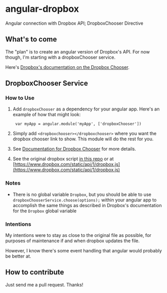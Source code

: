 angular-dropbox
===============

Angular connection with Dropbox API; DropboxChooser Directive


## What's to come
The "plan" is to create an angular version of Dropbox's API. For now though, I'm starting with a dropboxChooser service.

Here's [Dropbox's documentation on the Dropbox Chooser](https://www.dropbox.com/developers/chooser).  


## DropboxChooser Service

### How to Use

1. Add `dropboxChooser` as a dependency for your angular app. Here's an example of how that might look:
    
        var myApp = angular.module('myApp', ['dropboxChooser'])


2. Simply add `<dropboxchooser></dropboxchooser>` where you want the dropbox chooser link to show. This module will do the rest for you.

3. See [Documentation for Dropbox Chooser](https://www.dropbox.com/developers/chooser) for more details.

4. See the original dropbox script [in this repo](vendor/dropbox.js) or at [https://www.dropbox.com/static/api/1/dropbox.js](https://www.dropbox.com/static/api/1/dropbox.js)

### Notes

- There is no global variable `Dropbox`, but you should be able to use `dropboxChooserService.choose(options);` within your angular app to accomplish the same things as described in Dropbox's documentation for the `Dropbox` global variable



### Intentions

My intentions were to stay as close to the original file as possible, for purposes of maintenance if and when dropbox updates the file.

However, I know there's some event handling that angular would probably be better at.




## How to contribute

Just send me a pull request. Thanks!